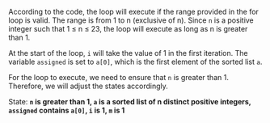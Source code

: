 According to the code, the loop will execute if the range provided in the for loop is valid. The range is from 1 to n (exclusive of n). Since `n` is a positive integer such that 1 ≤ n ≤ 23, the loop will execute as long as n is greater than 1. 

At the start of the loop, `i` will take the value of 1 in the first iteration. The variable `assigned` is set to `a[0]`, which is the first element of the sorted list `a`. 

For the loop to execute, we need to ensure that `n` is greater than 1. Therefore, we will adjust the states accordingly. 

State: **`n` is greater than 1, `a` is a sorted list of n distinct positive integers, `assigned` contains `a[0]`, `i` is 1, `m` is 1**